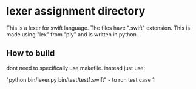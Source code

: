 # lexer assignment directory

This is a lexer for swift language. The files have ".swift" extension. This is made using "lex" from "ply" and is written in python.

## How to build

dont need to specifically use makefile. instead just use:

"python bin/lexer.py bin/test/test1.swift"  - to run test case 1
